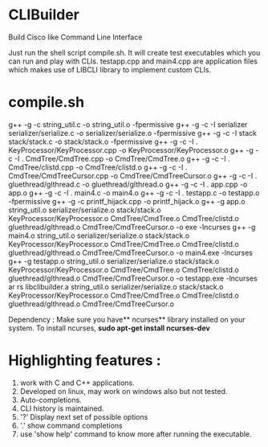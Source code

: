 # CLIBuilder
Build Cisco like Command Line Interface 

Just run the shell script compile.sh. It will create test executables which you can run and play with CLIs. 
testapp.cpp and main4.cpp are application files which makes use of LIBCLI library to implement custom CLIs.

compile.sh
=============
g++ -g -c string_util.c -o string_util.o -fpermissive
g++ -g -c -I serializer serializer/serialize.c -o serializer/serialize.o -fpermissive
g++ -g -c -I stack stack/stack.c -o stack/stack.o -fpermissive
g++ -g -c -I . KeyProcessor/KeyProcessor.cpp -o KeyProcessor/KeyProcessor.o
g++ -g -c -I . CmdTree/CmdTree.cpp -o CmdTree/CmdTree.o
g++ -g -c -I . CmdTree/clistd.cpp -o CmdTree/clistd.o
g++ -g -c -I . CmdTree/CmdTreeCursor.cpp -o CmdTree/CmdTreeCursor.o
g++ -g -c -I . gluethread/glthread.c -o gluethread/glthread.o
g++ -g -c -I . app.cpp -o app.o
g++ -g -c -I . main4.c -o main4.o
g++ -g -c -I . testapp.c -o testapp.o -fpermissive
g++ -g -c printf_hijack.cpp -o printf_hijack.o
g++ -g app.o string_util.o serializer/serialize.o  stack/stack.o KeyProcessor/KeyProcessor.o CmdTree/CmdTree.o CmdTree/clistd.o gluethread/glthread.o CmdTree/CmdTreeCursor.o -o exe -lncurses
g++ -g main4.o string_util.o serializer/serialize.o stack/stack.o KeyProcessor/KeyProcessor.o CmdTree/CmdTree.o CmdTree/clistd.o gluethread/glthread.o CmdTree/CmdTreeCursor.o -o main4.exe -lncurses
g++ -g testapp.o string_util.o serializer/serialize.o stack/stack.o KeyProcessor/KeyProcessor.o CmdTree/CmdTree.o CmdTree/clistd.o gluethread/glthread.o CmdTree/CmdTreeCursor.o -o testapp.exe -lncurses
ar rs libclibuilder.a string_util.o serializer/serialize.o  stack/stack.o KeyProcessor/KeyProcessor.o CmdTree/CmdTree.o CmdTree/clistd.o gluethread/glthread.o CmdTree/CmdTreeCursor.o

Dependency :
Make sure you have** ncurses** library installed on your system.
To install ncurses, **sudo apt-get install ncurses-dev**

Highlighting features :
=============================
1. work with C and C++ applications.
2. Developed on linux, may work on windows also but not tested.
3. Auto-completions.
4. CLI history is maintained.
5. '?' Display next set of possible options
6. '.' show command completions
7. use 'show help' command to know more after running the executable.

